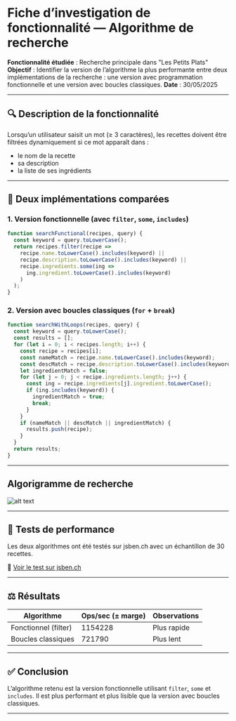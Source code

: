 # Fiche d’investigation de fonctionnalité — Algorithme de recherche

**Fonctionnalité étudiée** : Recherche principale dans "Les Petits Plats"
**Objectif** : Identifier la version de l’algorithme la plus performante entre deux implémentations de la recherche : une version avec programmation fonctionnelle et une version avec boucles classiques.
**Date** : 30/05/2025

---

## 🔍 Description de la fonctionnalité

Lorsqu’un utilisateur saisit un mot (≥ 3 caractères), les recettes doivent être filtrées dynamiquement si ce mot apparaît dans :
- le nom de la recette
- sa description
- la liste de ses ingrédients

---

## 🧠 Deux implémentations comparées

### 1. Version fonctionnelle (avec `filter`, `some`, `includes`)

```javascript
function searchFunctional(recipes, query) {
  const keyword = query.toLowerCase();
  return recipes.filter(recipe =>
    recipe.name.toLowerCase().includes(keyword) ||
    recipe.description.toLowerCase().includes(keyword) ||
    recipe.ingredients.some(ing =>
      ing.ingredient.toLowerCase().includes(keyword)
    )
  );
}
```

### 2. Version avec boucles classiques (`for` + `break`)

```javascript
function searchWithLoops(recipes, query) {
  const keyword = query.toLowerCase();
  const results = [];
  for (let i = 0; i < recipes.length; i++) {
    const recipe = recipes[i];
    const nameMatch = recipe.name.toLowerCase().includes(keyword);
    const descMatch = recipe.description.toLowerCase().includes(keyword);
    let ingredientMatch = false;
    for (let j = 0; j < recipe.ingredients.length; j++) {
      const ing = recipe.ingredients[j].ingredient.toLowerCase();
      if (ing.includes(keyword)) {
        ingredientMatch = true;
        break;
      }
    }
    if (nameMatch || descMatch || ingredientMatch) {
      results.push(recipe);
    }
  }
  return results;
}
```
---

## Algorigramme de recherche

![alt text](6bb6b0e4-5fd6-4450-b757-8141c14cd3dc.png)

---

## 🧪 Tests de performance

Les deux algorithmes ont été testés sur jsben.ch avec un échantillon de 30 recettes.

🔗 [Voir le test sur jsben.ch](https://jsben.ch/NAu1m)

---

## ⚖️ Résultats

| Algorithme           | Ops/sec (± marge) | Observations                            |
|----------------------|-------------------|-----------------------------------------|
| Fonctionnel (filter) | 1154228           | Plus rapide                             |
| Boucles classiques   |  721790           | Plus lent                               |

---

## ✅ Conclusion

L’algorithme retenu est la version fonctionnelle utilisant `filter`, `some` et `includes`.
Il est plus performant et plus lisible que la version avec boucles classiques.

---